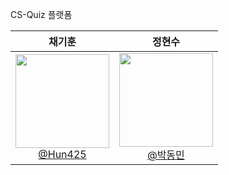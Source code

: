 CS-Quiz 플랫폼



| **채기훈** | **정현수** |
| :------: | :------: | 
| [<img src="https://avatars.githubusercontent.com/Hun425?v=4" height=150 width=150><br/> @Hun425](https://github.com/Hun425) | [<img src="https://avatars.githubusercontent.com/trick0846?v=4" height=150 width=150><br/> @박동민](https://github.com/trick0846) | 
